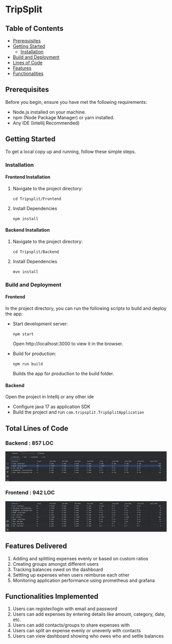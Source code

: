 # TripSplit

## Table of Contents

- [Prerequisites](#prerequisites)
- [Getting Started](#getting-started)
  - [Installation](#installation)
- [Build and Deployment](#build-and-deployment)
- [Lines of Code](#Total-Lines-of-Code)
- [Features](#features-Delivered)
- [Functionalities](#Functionalities-implemented)

## Prerequisites

Before you begin, ensure you have met the following requirements:

- Node.js installed on your machine.
- npm (Node Package Manager) or yarn installed.
- Any IDE (Intellij Recommended)

## Getting Started

To get a local copy up and running, follow these simple steps.

### Installation
#### Frontend Installation

1. Navigate to the project directory: 

    ```cd Tripsplit/Frontend```
2. Install Dependencies

    ``` npm install ```

#### Backend Installation

1. Navigate to the project directory: 

    ```cd Tripsplit/Backend```
2. Install Dependencies

    ``` mvn install ```

### Build and Deployment

#### Frontend

In the project directory, you can run the following scripts to build and deploy the app:

- Start development server:

    ```npm start```

  Open http://localhost:3000 to view it in the browser.
- Build for production:

    ```npm run build```

    Builds the app for production to the build folder.

#### Backend

Open the project in Intellij or any other ide

- Configure java 17 as application SDK
- Build the project and run ``com.tripsplit.TripSplitApplication``

## Total Lines of Code

### Backend : 857 LOC
![Alt text](Frontend/image.png)

### Frontend : 942 LOC
![Alt text](Frontend/image-1.png)

## Features Delivered

1.	Adding and splitting expenses evenly or based on custom ratios
2.	Creating groups amongst different users
3.	Tracking balances owed on the dashboard
4.	Settling up expenses when users reimburse each other
5.  Monitoring application performance using prometheus and grafana

## Functionalities Implemented

1.	Users can register/login with email and password
2.	Users can add expenses by entering details like amount, category, date, etc.
3.	Users can add contacts/groups to share expenses with
4.	Users can split an expense evenly or unevenly with contacts
5.	Users can view dashboard showing who owes who and settle balances

